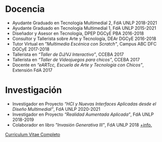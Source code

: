 # Docencia

* Ayudante Graduado en Tecnología Multimedial 2, FdA UNLP 2018-2021
* Ayudante Graduado en Tecnología Multimedial 1, FdA UNLP 2015-2021
* Diseñador y Asesor en Tecnología, DPEP DGCyE PBA 2016-2018
* Consultor y Tallerista sobre Arte y Tecnología, DEAr DGCyE 2016-2018
* Tutor Virtual en *"Multimedia Escénica con Scratch"*, Campus ABC DFC DGCyE 2017-2018
* Tallerista en *“Taller de DJ/VJ Interactivo”*, CCEBA 2017
* Tallerista en *“Taller de Videojuegos para chicos”*, CCEBA 2017
* Docente en *“eARTcc, Escuela de Arte y Tecnología con Chicos”*, Extensión FdA 2017

# Investigación
* Investigador en Proyecto *“HCI y Nuevas Interfaces Aplicadas desde el Diseño Multimedial”*, FdA UNLP 2020-2021
* Investigador en Proyecto *“Realidad Aumentada Aplicada”*, FdA UNLP 2018-2019
* Colaborador en libro *"Invasión Generativa III"*, FdA UNLP 2018 [+info.](http://www.invasiongenerativa.ar/)

[Curriculum Vitae Completo]()
